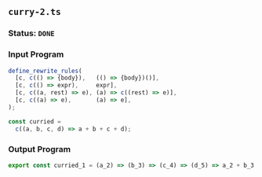 ## `curry-2.ts`

### Status: `DONE`

### Input Program

```typescript
define_rewrite_rules(
  [c, c(() => {body}),   (() => {body})()],
  [c, c(() => expr),     expr],
  [c, c((a, rest) => e), (a) => c((rest) => e)],
  [c, c((a) => e),       (a) => e],
);

const curried =
  c((a, b, c, d) => a + b + c + d);
```

### Output Program

```typescript
export const curried_1 = (a_2) => (b_3) => (c_4) => (d_5) => a_2 + b_3 + c_4 + d_5;
```

